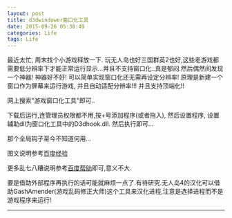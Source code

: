 ```yaml
---
layout: post
title: d3dwindower窗口化工具
date: 2015-09-26 05:38:49
categories: Life
tags: Life
---
```


最近太忙, 周末找个小游戏释放一下. 玩无人岛也好三国群英2也好,这些老游戏都需要低分辨率下才能正常运行显示...并且不支持窗口化..真是郁闷.然后偶然间发现一个神器! 神器好不好! 可以简单实现窗口化还无需再设定分辨率! 原理是新建一个窗口作为屏幕来运行游戏, 并且自动适配分辨率!!! 并且支持顶端化!!

网上搜索"游戏窗口化工具"即可..

下载后运行,连管理员权限都不用,按+号添加程序(或者拖入), 然后设置程序, 设置辅助dll为窗口化工具中的D3dhook.dll. 然后执行即可...

那个全局钩子至今不知道何用...

图文说明参考[百度经验](http://jingyan.baidu.com/article/1876c852b9bd9d890b137699.html)

更多乱七八糟说明参考[百度帮助](http://zhidao.baidu.com/question/1432724258324837979.html?fr=iks&word=d3d%B4%B0%BF%DA%BB%AF%B9%A4%BE%DF%D4%F5%C3%B4%D3%C3&ie=gbk)即可,意义不大.

要是借助外部程序再执行的话可能就麻烦一点了.有待研究.无人岛4的汉化可以借助GashAmender(游戏乱码修正大师)这个工具来汉化进程,注意是选择进程而不是游戏程序来运行!

------
